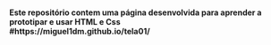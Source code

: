 <h4>Este repositório contem uma página desenvolvida para aprender a prototipar e usar HTML e Css<br>
#https://miguel1dm.github.io/tela01/



